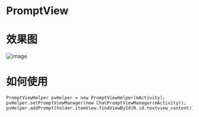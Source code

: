 # PromptView

# 效果图

 ![image](https://github.com/chenpengfei88/PromptView/blob/master/app/src/main/res/drawable/xgt.jpg)

# 如何使用

```
PromptViewHelper pvHelper = new PromptViewHelper(mActivity);
pvHelper.setPromptViewManager(new ChatPromptViewManager(mActivity));
pvHelper.addPrompt(holder.itemView.findViewById(R.id.textview_content));
```



